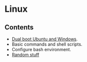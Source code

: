# Linux
## Contents
- [Dual boot Ubuntu and Windows](./dual_boot.md).
- Basic commands and shell scripts.
- Configure bash environment.
- [Random stuff](./random_stuff.md)
